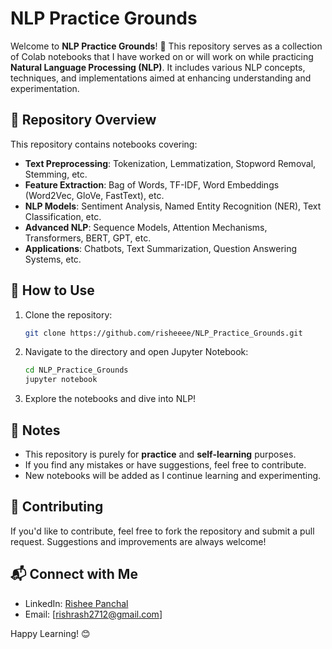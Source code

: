 # NLP Practice Grounds

Welcome to **NLP Practice Grounds**! 🌟 This repository serves as a collection of Colab notebooks that I have worked on or will work on while practicing **Natural Language Processing (NLP)**. It includes various NLP concepts, techniques, and implementations aimed at enhancing understanding and experimentation.

## 📌 Repository Overview
This repository contains notebooks covering:
- **Text Preprocessing**: Tokenization, Lemmatization, Stopword Removal, Stemming, etc.
- **Feature Extraction**: Bag of Words, TF-IDF, Word Embeddings (Word2Vec, GloVe, FastText), etc.
- **NLP Models**: Sentiment Analysis, Named Entity Recognition (NER), Text Classification, etc.
- **Advanced NLP**: Sequence Models, Attention Mechanisms, Transformers, BERT, GPT, etc.
- **Applications**: Chatbots, Text Summarization, Question Answering Systems, etc.

## 🚀 How to Use
1. Clone the repository:
   ```bash
   git clone https://github.com/risheeee/NLP_Practice_Grounds.git
   ```
2. Navigate to the directory and open Jupyter Notebook:
   ```bash
   cd NLP_Practice_Grounds
   jupyter notebook
   ```
3. Explore the notebooks and dive into NLP!

## 📜 Notes
- This repository is purely for **practice** and **self-learning** purposes.
- If you find any mistakes or have suggestions, feel free to contribute.
- New notebooks will be added as I continue learning and experimenting.

## 🤝 Contributing
If you'd like to contribute, feel free to fork the repository and submit a pull request. Suggestions and improvements are always welcome!

## 📬 Connect with Me
- LinkedIn: [Rishee Panchal](https://www.linkedin.com/in/rishee-panchal/)
- Email: [rishrash2712@gmail.com]

Happy Learning! 😊

